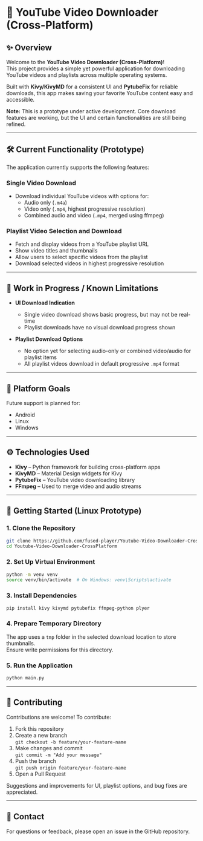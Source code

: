 # 🚀 YouTube Video Downloader (Cross-Platform)

## ✨ Overview

Welcome to the **YouTube Video Downloader (Cross-Platform)**!  
This project provides a simple yet powerful application for downloading YouTube videos and playlists across multiple operating systems.

Built with **Kivy/KivyMD** for a consistent UI and **PytubeFix** for reliable downloads, this app makes saving your favorite YouTube content easy and accessible.

**Note:** This is a prototype under active development. Core download features are working, but the UI and certain functionalities are still being refined.

---

## 🛠️ Current Functionality (Prototype)

The application currently supports the following features:

### Single Video Download

- Download individual YouTube videos with options for:
  - Audio only (`.m4a`)
  - Video only (`.mp4`, highest progressive resolution)
  - Combined audio and video (`.mp4`, merged using ffmpeg)

### Playlist Video Selection and Download

- Fetch and display videos from a YouTube playlist URL
- Show video titles and thumbnails
- Allow users to select specific videos from the playlist
- Download selected videos in highest progressive resolution

---

## 🚧 Work in Progress / Known Limitations

- **UI Download Indication**
  - Single video download shows basic progress, but may not be real-time
  - Playlist downloads have no visual download progress shown

- **Playlist Download Options**
  - No option yet for selecting audio-only or combined video/audio for playlist items
  - All playlist videos download in default progressive `.mp4` format

---

## 🎯 Platform Goals

Future support is planned for:

- Android
- Linux
- Windows

---

## ⚙️ Technologies Used

- **Kivy** – Python framework for building cross-platform apps
- **KivyMD** – Material Design widgets for Kivy
- **PytubeFix** – YouTube video downloading library
- **FFmpeg** – Used to merge video and audio streams

---

## 🚀 Getting Started (Linux Prototype)

### 1. Clone the Repository

```bash
git clone https://github.com/fused-player/Youtube-Video-Downloader-CrossPlatform.git
cd Youtube-Video-Downloader-CrossPlatform
```

### 2. Set Up Virtual Environment

```bash
python -m venv venv
source venv/bin/activate  # On Windows: venv\Scripts\activate
```

### 3. Install Dependencies

```bash
pip install kivy kivymd pytubefix ffmpeg-python plyer 
```



### 4. Prepare Temporary Directory

The app uses a `tmp` folder in the selected download location to store thumbnails.  
Ensure write permissions for this directory.

### 5. Run the Application

```bash
python main.py
```

---

## 🤝 Contributing

Contributions are welcome! To contribute:

1. Fork this repository
2. Create a new branch  
   `git checkout -b feature/your-feature-name`
3. Make changes and commit  
   `git commit -m "Add your message"`
4. Push the branch  
   `git push origin feature/your-feature-name`
5. Open a Pull Request

Suggestions and improvements for UI, playlist options, and bug fixes are appreciated.

---

## 📧 Contact

For questions or feedback, please open an issue in the GitHub repository.
